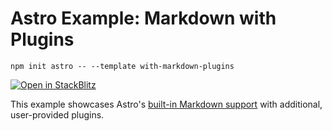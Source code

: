 # Astro Example: Markdown with Plugins

```
npm init astro -- --template with-markdown-plugins
```

[![Open in StackBlitz](https://developer.stackblitz.com/img/open_in_stackblitz.svg)](https://stackblitz.com/github/withastro/astro/tree/latest/examples/with-markdown-plugins)

This example showcases Astro's [built-in Markdown support](../../docs/markdown.md) with additional, user-provided plugins.
